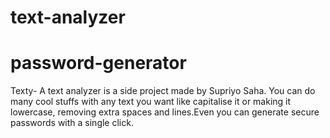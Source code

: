 # text-analyzer
# password-generator
Texty- A text analyzer is a side project made by Supriyo Saha. You can do many cool stuffs with any text you want like capitalise it or making it lowercase, removing extra spaces and lines.Even you can generate secure passwords with a single click.